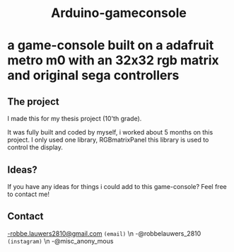 <h1 align="center">Arduino-gameconsole<h1>
a game-console built on a adafruit metro m0 with an 32x32 rgb matrix and original sega controllers

## The project
  I made this for my thesis project (10'th grade).

  It was fully built and coded by myself, i worked about 5 months on this project.
  I only used one library, RGBmatrixPanel this library is used to control the display.







## Ideas?
  If you have any ideas for things i could add to this game-console?
  Feel free to contact me!
  
## Contact
  -robbe.lauwers2810@gmail.com `(email)` \n
  -@robbelauwers_2810 `(instagram)` \n
  -@misc_anony_mous


